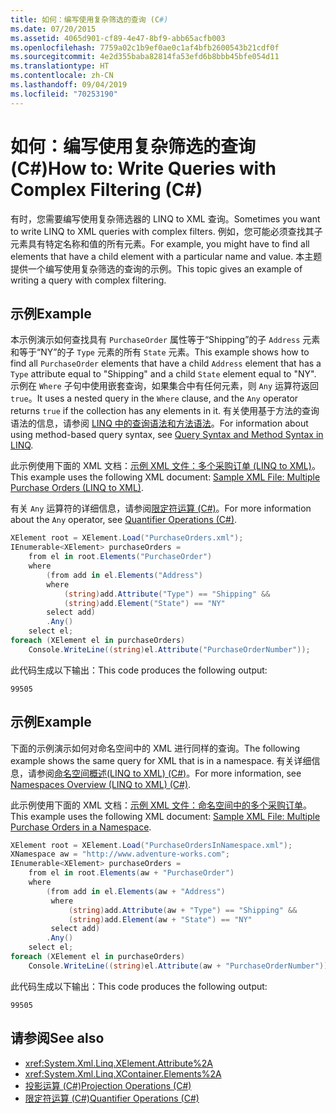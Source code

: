 ```yaml
---
title: 如何：编写使用复杂筛选的查询 (C#)
ms.date: 07/20/2015
ms.assetid: 4065d901-cf89-4e47-8bf9-abb65acfb003
ms.openlocfilehash: 7759a02c1b9ef0ae0c1af4bfb2600543b21cdf0f
ms.sourcegitcommit: 4e2d355baba82814fa53efd6b8bbb45bfe054d11
ms.translationtype: HT
ms.contentlocale: zh-CN
ms.lasthandoff: 09/04/2019
ms.locfileid: "70253190"
---
```

# <a name="how-to-write-queries-with-complex-filtering-c"></a><span data-ttu-id="5584d-102">如何：编写使用复杂筛选的查询 (C#)</span><span class="sxs-lookup"><span data-stu-id="5584d-102">How to: Write Queries with Complex Filtering (C#)</span></span>
<span data-ttu-id="5584d-103">有时，您需要编写使用复杂筛选器的 LINQ to XML 查询。</span><span class="sxs-lookup"><span data-stu-id="5584d-103">Sometimes you want to write LINQ to XML queries with complex filters.</span></span> <span data-ttu-id="5584d-104">例如，您可能必须查找其子元素具有特定名称和值的所有元素。</span><span class="sxs-lookup"><span data-stu-id="5584d-104">For example, you might have to find all elements that have a child element with a particular name and value.</span></span> <span data-ttu-id="5584d-105">本主题提供一个编写使用复杂筛选的查询的示例。</span><span class="sxs-lookup"><span data-stu-id="5584d-105">This topic gives an example of writing a query with complex filtering.</span></span>  
  
## <a name="example"></a><span data-ttu-id="5584d-106">示例</span><span class="sxs-lookup"><span data-stu-id="5584d-106">Example</span></span>  
 <span data-ttu-id="5584d-107">本示例演示如何查找具有 `PurchaseOrder` 属性等于“Shipping”的子 `Address` 元素和等于“NY”的子 `Type` 元素的所有 `State` 元素。</span><span class="sxs-lookup"><span data-stu-id="5584d-107">This example shows how to find all `PurchaseOrder` elements that have a child `Address` element that has a `Type` attribute equal to "Shipping" and a child `State` element equal to "NY".</span></span> <span data-ttu-id="5584d-108">示例在 `Where` 子句中使用嵌套查询，如果集合中有任何元素，则 `Any` 运算符返回 `true`。</span><span class="sxs-lookup"><span data-stu-id="5584d-108">It uses a nested query in the `Where` clause, and the `Any` operator returns `true` if the collection has any elements in it.</span></span> <span data-ttu-id="5584d-109">有关使用基于方法的查询语法的信息，请参阅 [LINQ 中的查询语法和方法语法](./query-syntax-and-method-syntax-in-linq.md)。</span><span class="sxs-lookup"><span data-stu-id="5584d-109">For information about using method-based query syntax, see [Query Syntax and Method Syntax in LINQ](./query-syntax-and-method-syntax-in-linq.md).</span></span>  
  
 <span data-ttu-id="5584d-110">此示例使用下面的 XML 文档：[示例 XML 文件：多个采购订单 (LINQ to XML)](./sample-xml-file-multiple-purchase-orders-linq-to-xml.md)。</span><span class="sxs-lookup"><span data-stu-id="5584d-110">This example uses the following XML document: [Sample XML File: Multiple Purchase Orders (LINQ to XML)](./sample-xml-file-multiple-purchase-orders-linq-to-xml.md).</span></span>  
  
 <span data-ttu-id="5584d-111">有关 `Any` 运算符的详细信息，请参阅[限定符运算 (C#)](./quantifier-operations.md)。</span><span class="sxs-lookup"><span data-stu-id="5584d-111">For more information about the `Any` operator, see [Quantifier Operations (C#)](./quantifier-operations.md).</span></span>  
  
```csharp  
XElement root = XElement.Load("PurchaseOrders.xml");  
IEnumerable<XElement> purchaseOrders =  
    from el in root.Elements("PurchaseOrder")  
    where   
        (from add in el.Elements("Address")  
        where  
            (string)add.Attribute("Type") == "Shipping" &&  
            (string)add.Element("State") == "NY"  
        select add)  
        .Any()  
    select el;  
foreach (XElement el in purchaseOrders)  
    Console.WriteLine((string)el.Attribute("PurchaseOrderNumber"));  
```  
  
 <span data-ttu-id="5584d-112">此代码生成以下输出：</span><span class="sxs-lookup"><span data-stu-id="5584d-112">This code produces the following output:</span></span>  
  
```output  
99505  
```  
  
## <a name="example"></a><span data-ttu-id="5584d-113">示例</span><span class="sxs-lookup"><span data-stu-id="5584d-113">Example</span></span>  
 <span data-ttu-id="5584d-114">下面的示例演示如何对命名空间中的 XML 进行同样的查询。</span><span class="sxs-lookup"><span data-stu-id="5584d-114">The following example shows the same query for XML that is in a namespace.</span></span> <span data-ttu-id="5584d-115">有关详细信息，请参阅[命名空间概述(LINQ to XML) (C#)](namespaces-overview-linq-to-xml.md)。</span><span class="sxs-lookup"><span data-stu-id="5584d-115">For more information, see [Namespaces Overview (LINQ to XML) (C#)](namespaces-overview-linq-to-xml.md).</span></span>  
  
 <span data-ttu-id="5584d-116">此示例使用下面的 XML 文档：[示例 XML 文件：命名空间中的多个采购订单](./sample-xml-file-multiple-purchase-orders-in-a-namespace.md)。</span><span class="sxs-lookup"><span data-stu-id="5584d-116">This example uses the following XML document: [Sample XML File: Multiple Purchase Orders in a Namespace](./sample-xml-file-multiple-purchase-orders-in-a-namespace.md).</span></span>  
  
```csharp  
XElement root = XElement.Load("PurchaseOrdersInNamespace.xml");  
XNamespace aw = "http://www.adventure-works.com";  
IEnumerable<XElement> purchaseOrders =  
    from el in root.Elements(aw + "PurchaseOrder")  
    where  
        (from add in el.Elements(aw + "Address")  
         where  
             (string)add.Attribute(aw + "Type") == "Shipping" &&  
             (string)add.Element(aw + "State") == "NY"  
         select add)  
        .Any()  
    select el;  
foreach (XElement el in purchaseOrders)  
    Console.WriteLine((string)el.Attribute(aw + "PurchaseOrderNumber"));  
```  
  
 <span data-ttu-id="5584d-117">此代码生成以下输出：</span><span class="sxs-lookup"><span data-stu-id="5584d-117">This code produces the following output:</span></span>  
  
```output  
99505  
```  
  
## <a name="see-also"></a><span data-ttu-id="5584d-118">请参阅</span><span class="sxs-lookup"><span data-stu-id="5584d-118">See also</span></span>

- <xref:System.Xml.Linq.XElement.Attribute%2A>
- <xref:System.Xml.Linq.XContainer.Elements%2A>
- [<span data-ttu-id="5584d-119">投影运算 (C#)</span><span class="sxs-lookup"><span data-stu-id="5584d-119">Projection Operations (C#)</span></span>](./projection-operations.md)
- [<span data-ttu-id="5584d-120">限定符运算 (C#)</span><span class="sxs-lookup"><span data-stu-id="5584d-120">Quantifier Operations (C#)</span></span>](./quantifier-operations.md)
